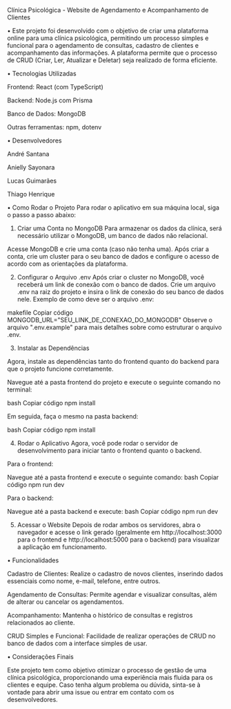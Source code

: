  Clínica Psicológica - Website de Agendamento e Acompanhamento de Clientes

• Este projeto foi desenvolvido com o objetivo de criar uma plataforma online para uma clínica psicológica, permitindo um processo simples e funcional para o agendamento de consultas, cadastro de clientes e acompanhamento das informações. A plataforma permite que o processo de CRUD (Criar, Ler, Atualizar e Deletar) seja realizado de forma eficiente.

• Tecnologias Utilizadas

Frontend: React (com TypeScript)

Backend: Node.js com Prisma

Banco de Dados: MongoDB

Outras ferramentas: npm, dotenv

• Desenvolvedores

André Santana

Anielly Sayonara

Lucas Guimarães

Thiago Henrique

• Como Rodar o Projeto
Para rodar o aplicativo em sua máquina local, siga o passo a passo abaixo:

1. Criar uma Conta no MongoDB
Para armazenar os dados da clínica, será necessário utilizar o MongoDB, um banco de dados não relacional.

Acesse MongoDB e crie uma conta (caso não tenha uma).
Após criar a conta, crie um cluster para o seu banco de dados e configure o acesso de acordo com as orientações da plataforma.

2. Configurar o Arquivo .env
Após criar o cluster no MongoDB, você receberá um link de conexão com o banco de dados.
Crie um arquivo .env na raiz do projeto e insira o link de conexão do seu banco de dados nele.
Exemplo de como deve ser o arquivo .env:

makefile
Copiar código
MONGODB_URL="SEU_LINK_DE_CONEXAO_DO_MONGODB"
Observe o arquivo ".env.example" para mais detalhes sobre como estruturar o arquivo .env.

3. Instalar as Dependências

Agora, instale as dependências tanto do frontend quanto do backend para que o projeto funcione corretamente.

Navegue até a pasta frontend do projeto e execute o seguinte comando no terminal:

bash
Copiar código
npm install

Em seguida, faça o mesmo na pasta backend:

bash
Copiar código
npm install

4. Rodar o Aplicativo
Agora, você pode rodar o servidor de desenvolvimento para iniciar tanto o frontend quanto o backend.

Para o frontend:

Navegue até a pasta frontend e execute o seguinte comando:
bash
Copiar código
npm run dev

Para o backend:

Navegue até a pasta backend e execute:
bash
Copiar código
npm run dev

5. Acessar o Website
Depois de rodar ambos os servidores, abra o navegador e acesse o link gerado (geralmente em http://localhost:3000 para o frontend e http://localhost:5000 para o backend) para visualizar a aplicação em funcionamento.

• Funcionalidades

Cadastro de Clientes: Realize o cadastro de novos clientes, inserindo dados essenciais como nome, e-mail, telefone, entre outros.

Agendamento de Consultas: Permite agendar e visualizar consultas, além de alterar ou cancelar os agendamentos.

Acompanhamento: Mantenha o histórico de consultas e registros relacionados ao cliente.

CRUD Simples e Funcional: Facilidade de realizar operações de CRUD no banco de dados com a interface simples de usar.

• Considerações Finais

Este projeto tem como objetivo otimizar o processo de gestão de uma clínica psicológica, proporcionando uma experiência mais fluida para os clientes e equipe. Caso tenha algum problema ou dúvida, sinta-se à vontade para abrir uma issue ou entrar em contato com os desenvolvedores.
